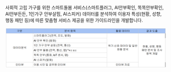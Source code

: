 사회적 고립 가구를 위한 스마트돌봄 서비스(스마트플러그, AI안부확인, 똑똑안부확인, AI안부든든, 1인가구 안부살핌, AI스피커) 데이터를 분석하여 이용자 특성(현황, 성향, 행동 패턴 등)에 따른 맞춤형 서비스 제공을 위한 가이드라인을 개발합니다.

![프로젝트 목표](/static/assets/img/project-objective.png)

